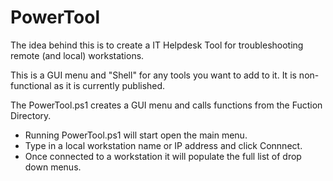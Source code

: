 # PowerTool
The idea behind this is to create a IT Helpdesk Tool for troubleshooting remote (and local) workstations.   

This is a GUI menu and "Shell" for any tools you want to add to it.  It is non-functional as it is currently published.  

The PowerTool.ps1 creates a GUI menu and calls functions from the Fuction Directory.  

* Running PowerTool.ps1 will start open the main menu. 
* Type in a local workstation name or IP address and click Connnect. 
* Once connected to a workstation it will populate the full list of drop down menus. 






